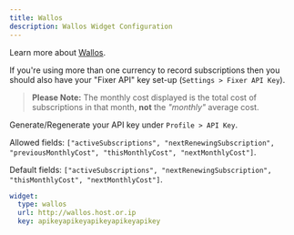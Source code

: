 ```yaml
---
title: Wallos
description: Wallos Widget Configuration
---
```


Learn more about [Wallos](https://github.com/ellite/wallos).

If you're using more than one currency to record subscriptions then you should also have your "Fixer API" key set-up (`Settings > Fixer API Key`).

> **Please Note:** The monthly cost displayed is the total cost of subscriptions in that month, **not** the _"monthly"_ average cost.

Generate/Regenerate your API key under `Profile > API Key`.

Allowed fields: `["activeSubscriptions", "nextRenewingSubscription", "previousMonthlyCost", "thisMonthlyCost", "nextMonthlyCost"]`.

Default fields: `["activeSubscriptions", "nextRenewingSubscription", "thisMonthlyCost", "nextMonthlyCost"]`.

```yaml
widget:
  type: wallos
  url: http://wallos.host.or.ip
  key: apikeyapikeyapikeyapikeyapikey
```
